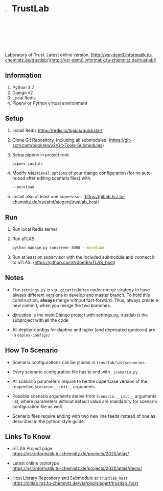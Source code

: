 # <img src="https://github.com/N0omB/aTLAS/raw/master/_logos/atlas_orange.svg" alt="aTLAS orange" width="3%" height="3%"> TrustLab

Laboratory of Trust. Latest online version: [http://vsr-dem0.informatik.tu-chemnitz.de/trustlab/](http://vsr-dem0.informatik.tu-chemnitz.de/trustlab/)

## Information
1. Python 3.7
2. Django v2
3. Local Redis
4. Pipenv or Python virtual environment

## Setup
1. Install Redis https://redis.io/topics/quickstart

2. Clone Git Repository, including all submodules. (https://git-scm.com/book/en/v2/Git-Tools-Submodules)

3. Setup pipenv in project root:
    ```bash
    pipenv install
    ```
        
4. Modify ``Additional Options`` of your django configuration (for no auto-reload after editing scenario files) with:
    ```bash
    --noreload
    ```

6. Install also at least one supervisor. (https://gitlab.hrz.tu-chemnitz.de/vsr/phd/siegert/trustlab_host)

   
## Run

1. Run local Redis server

2. Run aTLAS:
    ```bash
    python manage.py runserver 8000 --noreload
    ```

3. Run at least on supervisor with the included submodule and connect it to aTLAS. (https://github.com/N0omB/aTLAS_host)

## Notes

- The ``settings.py`` is via ``.gitattributes`` under merge strategy to have always different versions in develop and master branch. To hold this construction, **always** merge without fast-forward. Thus, always create a new commit, when you merge the two branches.

- djtrustlab is the main Django project with settings.py, trustlab is the subproject with all the code

- All deploy-configs for daphne and nginx (and depricated gunicorn) are in ``deploy-configs/``

## How To Scenario

- Scenario configurations can be placed in ``trustlab/lab/scenarios``.

- Every scenario configuration file has to end with ``_scenario.py``.

- All scenario parameters require to be the upperCase version of the respective ``Scenario.__init__`` arguments.

- Possible scenario arguments derive from ``Scenario.__init__`` arguments list, where parameters without default value are mandatory for scenario configuration file as well.

- Scenario files require ending with two new line feeds instead of one as described in the python style guide.

## Links To Know

* aTLAS Project page \
https://vsr.informatik.tu-chemnitz.de/projects/2020/atlas/

* Latest online prototype \
https://vsr.informatik.tu-chemnitz.de/projects/2020/atlas/demo/

* Host Library Repository and Submodule at `trustlab_host` \
https://gitlab.hrz.tu-chemnitz.de/vsr/phd/siegert/trustlab_host

